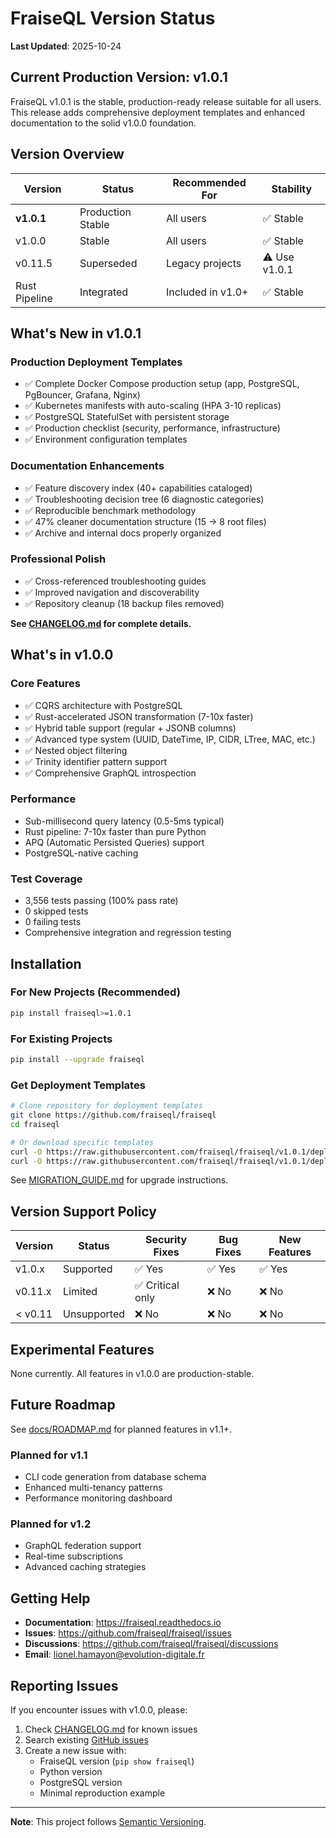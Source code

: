 # FraiseQL Version Status

**Last Updated**: 2025-10-24

## Current Production Version: v1.0.1

FraiseQL v1.0.1 is the stable, production-ready release suitable for all users. This release adds comprehensive deployment templates and enhanced documentation to the solid v1.0.0 foundation.

## Version Overview

| Version | Status | Recommended For | Stability |
|---------|--------|----------------|-----------|
| **v1.0.1** | Production Stable | All users | ✅ Stable |
| v1.0.0 | Stable | All users | ✅ Stable |
| v0.11.5 | Superseded | Legacy projects | ⚠️ Use v1.0.1 |
| Rust Pipeline | Integrated | Included in v1.0+ | ✅ Stable |

## What's New in v1.0.1

### Production Deployment Templates
- ✅ Complete Docker Compose production setup (app, PostgreSQL, PgBouncer, Grafana, Nginx)
- ✅ Kubernetes manifests with auto-scaling (HPA 3-10 replicas)
- ✅ PostgreSQL StatefulSet with persistent storage
- ✅ Production checklist (security, performance, infrastructure)
- ✅ Environment configuration templates

### Documentation Enhancements
- ✅ Feature discovery index (40+ capabilities cataloged)
- ✅ Troubleshooting decision tree (6 diagnostic categories)
- ✅ Reproducible benchmark methodology
- ✅ 47% cleaner documentation structure (15 → 8 root files)
- ✅ Archive and internal docs properly organized

### Professional Polish
- ✅ Cross-referenced troubleshooting guides
- ✅ Improved navigation and discoverability
- ✅ Repository cleanup (18 backup files removed)

**See [CHANGELOG.md](CHANGELOG.md#101---2025-10-24) for complete details.**

## What's in v1.0.0

### Core Features
- ✅ CQRS architecture with PostgreSQL
- ✅ Rust-accelerated JSON transformation (7-10x faster)
- ✅ Hybrid table support (regular + JSONB columns)
- ✅ Advanced type system (UUID, DateTime, IP, CIDR, LTree, MAC, etc.)
- ✅ Nested object filtering
- ✅ Trinity identifier pattern support
- ✅ Comprehensive GraphQL introspection

### Performance
- Sub-millisecond query latency (0.5-5ms typical)
- Rust pipeline: 7-10x faster than pure Python
- APQ (Automatic Persisted Queries) support
- PostgreSQL-native caching

### Test Coverage
- 3,556 tests passing (100% pass rate)
- 0 skipped tests
- 0 failing tests
- Comprehensive integration and regression testing

## Installation

### For New Projects (Recommended)
```bash
pip install fraiseql>=1.0.1
```

### For Existing Projects
```bash
pip install --upgrade fraiseql
```

### Get Deployment Templates
```bash
# Clone repository for deployment templates
git clone https://github.com/fraiseql/fraiseql
cd fraiseql

# Or download specific templates
curl -O https://raw.githubusercontent.com/fraiseql/fraiseql/v1.0.1/deployment/docker-compose.prod.yml
curl -O https://raw.githubusercontent.com/fraiseql/fraiseql/v1.0.1/deployment/.env.example
```

See [MIGRATION_GUIDE.md](docs/migration/v0-to-v1.md) for upgrade instructions.

## Version Support Policy

| Version | Status | Security Fixes | Bug Fixes | New Features |
|---------|--------|----------------|-----------|--------------|
| v1.0.x | Supported | ✅ Yes | ✅ Yes | ✅ Yes |
| v0.11.x | Limited | ✅ Critical only | ❌ No | ❌ No |
| < v0.11 | Unsupported | ❌ No | ❌ No | ❌ No |

## Experimental Features

None currently. All features in v1.0.0 are production-stable.

## Future Roadmap

See [docs/ROADMAP.md](docs/ROADMAP.md) for planned features in v1.1+.

### Planned for v1.1
- CLI code generation from database schema
- Enhanced multi-tenancy patterns
- Performance monitoring dashboard

### Planned for v1.2
- GraphQL federation support
- Real-time subscriptions
- Advanced caching strategies

## Getting Help

- **Documentation**: https://fraiseql.readthedocs.io
- **Issues**: https://github.com/fraiseql/fraiseql/issues
- **Discussions**: https://github.com/fraiseql/fraiseql/discussions
- **Email**: lionel.hamayon@evolution-digitale.fr

## Reporting Issues

If you encounter issues with v1.0.0, please:
1. Check [CHANGELOG.md](CHANGELOG.md) for known issues
2. Search existing [GitHub issues](https://github.com/fraiseql/fraiseql/issues)
3. Create a new issue with:
   - FraiseQL version (`pip show fraiseql`)
   - Python version
   - PostgreSQL version
   - Minimal reproduction example

---

**Note**: This project follows [Semantic Versioning](https://semver.org/).
